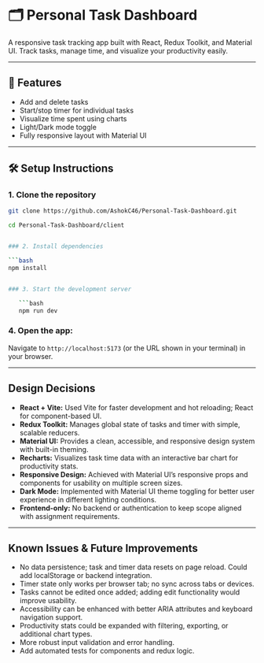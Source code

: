 # 🗂️ Personal Task Dashboard

A responsive task tracking app built with React, Redux Toolkit, and Material UI. Track tasks, manage time, and visualize your productivity easily.

---

## 🚀 Features

- Add and delete tasks
- Start/stop timer for individual tasks
- Visualize time spent using charts
- Light/Dark mode toggle
- Fully responsive layout with Material UI

---

## 🛠️ Setup Instructions

### 1. Clone the repository

```bash
git clone https://github.com/AshokC46/Personal-Task-Dashboard.git

cd Personal-Task-Dashboard/client


### 2. Install dependencies 

```bash
npm install


### 3. Start the development server

   ```bash
   npm run dev
   ```

### 4. Open the app:

   Navigate to `http://localhost:5173` (or the URL shown in your terminal) in your browser.

---

## Design Decisions

* **React + Vite:** Used Vite for faster development and hot reloading; React for component-based UI.
* **Redux Toolkit:** Manages global state of tasks and timer with simple, scalable reducers.
* **Material UI:** Provides a clean, accessible, and responsive design system with built-in theming.
* **Recharts:** Visualizes task time data with an interactive bar chart for productivity stats.
* **Responsive Design:** Achieved with Material UI’s responsive props and components for usability on multiple screen sizes.
* **Dark Mode:** Implemented with Material UI theme toggling for better user experience in different lighting conditions.
* **Frontend-only:** No backend or authentication to keep scope aligned with assignment requirements.

---

## Known Issues & Future Improvements

* No data persistence; task and timer data resets on page reload. Could add localStorage or backend integration.
* Timer state only works per browser tab; no sync across tabs or devices.
* Tasks cannot be edited once added; adding edit functionality would improve usability.
* Accessibility can be enhanced with better ARIA attributes and keyboard navigation support.
* Productivity stats could be expanded with filtering, exporting, or additional chart types.
* More robust input validation and error handling.
* Add automated tests for components and redux logic.
